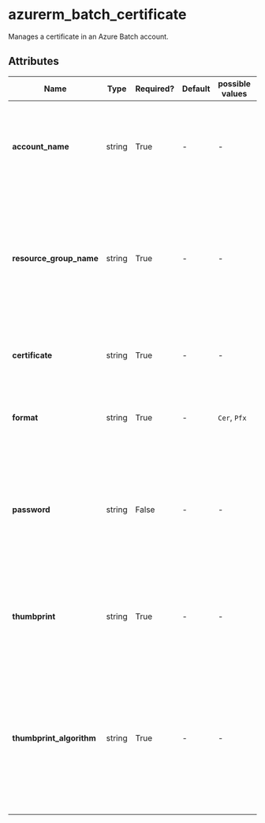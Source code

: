 # azurerm_batch_certificate

Manages a certificate in an Azure Batch account.

## Attributes

| Name | Type | Required? | Default  | possible values | Description |
| ---- | ---- | --------- | -------- | ----------- | ----------- |
| **account_name** | string | True | -  |  -  | Specifies the name of the Batch account. Changing this forces a new resource to be created. | 
| **resource_group_name** | string | True | -  |  -  | The name of the resource group in which to create the Batch account. Changing this forces a new resource to be created. | 
| **certificate** | string | True | -  |  -  | The base64-encoded contents of the certificate. | 
| **format** | string | True | -  |  `Cer`, `Pfx`  | The format of the certificate. Possible values are `Cer` or `Pfx`. | 
| **password** | string | False | -  |  -  | The password to access the certificate's private key. This can only be specified when `format` is `Pfx`. | 
| **thumbprint** | string | True | -  |  -  | The thumbprint of the certificate. Changing this forces a new resource to be created. | 
| **thumbprint_algorithm** | string | True | -  |  -  | The algorithm of the certificate thumbprint. At this time the only supported value is `SHA1`. Changing this forces a new resource to be created. | 

